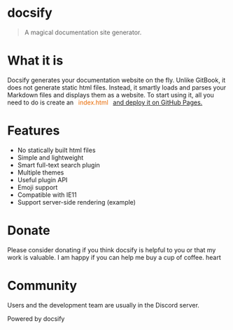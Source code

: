 # docsify

<p style="font-weight:bold; color:#858585;"><blockquote> A magical documentation site generator.
</blockquote></p>

# What it is 
Docsify generates your documentation website on the fly. Unlike GitBook, it does not generate static html files. Instead, it smartly loads and parses your Markdown files and displays them as a website. To start using it, all you need to do is create an 
<span style="color:#e96900; 
    border-radius: 2px;
    margin: 0 2px;
    padding: 3px 5px;">
index.html
</span> <a href="#" >and deploy it on GitHub Pages.</a>

# Features
<ul>
<li>No statically built html files</li>
<li>Simple and lightweight</li>
<li>Smart full-text search plugin</li>
<li>Multiple themes</li>
<li>Useful plugin API</li>
<li>Emoji support</li>
<li>Compatible with IE11</li>
<li>Support server-side rendering <span class="color:#42b983;">(example)</span></li>
</ul>


# Donate
Please consider donating if you think docsify is helpful to you or that my work is valuable. I am happy if you can help me buy a cup of coffee. heart

# Community
Users and the development team are usually in the Discord server.

Powered by docsify